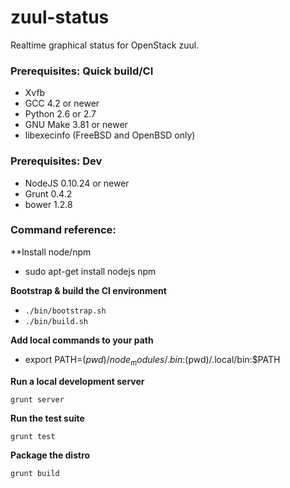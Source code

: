 zuul-status
===========

Realtime graphical status for OpenStack zuul.

### Prerequisites: Quick build/CI

* Xvfb
* GCC 4.2 or newer
* Python 2.6 or 2.7
* GNU Make 3.81 or newer
* libexecinfo (FreeBSD and OpenBSD only)

### Prerequisites: Dev

* NodeJS 0.10.24 or newer
* Grunt 0.4.2
* bower 1.2.8

### Command reference:

**Install node/npm

* sudo apt-get install nodejs npm

**Bootstrap & build the CI environment**

* `./bin/bootstrap.sh`
* `./bin/build.sh`

**Add local commands to your path**

* export PATH=$(pwd)/node_modules/.bin:$(pwd)/.local/bin:$PATH

**Run a local development server**

`grunt server`

**Run the test suite**

`grunt test`

**Package the distro**

`grunt build`
